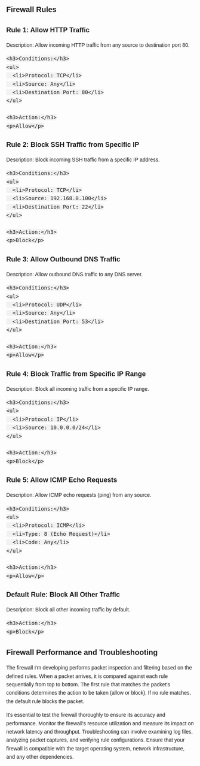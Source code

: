 <!DOCTYPE html>
<html>
<head>
  <title>Firewall Rules</title>
  <style>
    body {
      font-family: Arial, sans-serif;
      line-height: 1.6;
    }
    h1 {
      font-size: 20px;
      margin-bottom: 10px;
    }
    h2 {
      font-size: 18px;
      margin-bottom: 8px;
    }
    h3 {
      font-size: 16px;
      margin-bottom: 6px;
    }
    p {
      margin-bottom: 10px;
    }
    code {
      font-family: Consolas, monospace;
      font-size: 14px;
      background-color: #f2f2f2;
      padding: 2px;
    }
    .rule {
      margin-bottom: 20px;
    }
  </style>
</head>
<body>
  <h1>Firewall Rules</h1>

  <div class="rule">
    <h2>Rule 1: Allow HTTP Traffic</h2>
    <p>Description: Allow incoming HTTP traffic from any source to destination port 80.</p>

    <h3>Conditions:</h3>
    <ul>
      <li>Protocol: TCP</li>
      <li>Source: Any</li>
      <li>Destination Port: 80</li>
    </ul>

    <h3>Action:</h3>
    <p>Allow</p>
  </div>

  <div class="rule">
    <h2>Rule 2: Block SSH Traffic from Specific IP</h2>
    <p>Description: Block incoming SSH traffic from a specific IP address.</p>

    <h3>Conditions:</h3>
    <ul>
      <li>Protocol: TCP</li>
      <li>Source: 192.168.0.100</li>
      <li>Destination Port: 22</li>
    </ul>

    <h3>Action:</h3>
    <p>Block</p>
  </div>

  <div class="rule">
    <h2>Rule 3: Allow Outbound DNS Traffic</h2>
    <p>Description: Allow outbound DNS traffic to any DNS server.</p>

    <h3>Conditions:</h3>
    <ul>
      <li>Protocol: UDP</li>
      <li>Source: Any</li>
      <li>Destination Port: 53</li>
    </ul>

    <h3>Action:</h3>
    <p>Allow</p>
  </div>

  <div class="rule">
    <h2>Rule 4: Block Traffic from Specific IP Range</h2>
    <p>Description: Block all incoming traffic from a specific IP range.</p>

    <h3>Conditions:</h3>
    <ul>
      <li>Protocol: IP</li>
      <li>Source: 10.0.0.0/24</li>
    </ul>

    <h3>Action:</h3>
    <p>Block</p>
  </div>

  <div class="rule">
    <h2>Rule 5: Allow ICMP Echo Requests</h2>
    <p>Description: Allow ICMP echo requests (ping) from any source.</p>

    <h3>Conditions:</h3>
    <ul>
      <li>Protocol: ICMP</li>
      <li>Type: 8 (Echo Request)</li>
      <li>Code: Any</li>
    </ul>

    <h3>Action:</h3>
    <p>Allow</p>
  </div>

  <div class="rule">
    <h2>Default Rule: Block All Other Traffic</h2>
    <p>Description: Block all other incoming traffic by default.</p>

    <h3>Action:</h3>
    <p>Block</p>
  </div>

  <h1>Firewall Performance and Troubleshooting</h1>
  <p>
    The firewall I'm developing performs packet inspection and filtering based on the defined rules.
    When a packet arrives, it is compared against each rule sequentially from top to bottom.
    The first rule that matches the packet's conditions determines the action to be taken (allow or block).
    If no rule matches, the default rule blocks the packet.
  </p>
  <p>
    It's essential to test the firewall thoroughly to ensure its accuracy and performance.
    Monitor the firewall's resource utilization and measure its impact on network latency and throughput.
    Troubleshooting can involve examining log files, analyzing packet captures, and verifying rule configurations.
    Ensure that your firewall is compatible with the target operating system, network infrastructure, and any other dependencies.
  </p>

</body>
</html>
